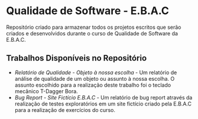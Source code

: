 # Qualidade de Software - E.B.A.C
Repositório criado para armazenar todos os projetos escritos que serão criados e desenvolvidos durante o curso de Qualidade de Software da E.B.A.C.

## Trabalhos Disponíveis no Repositório
* *Relatório de Qualidade - Objeto à nossa escolha* - Um relatório de análise de qualidade de um objeto ou assunto à nossa escolha. O assunto escolhido para a realização deste trabalho foi o teclado mecânico T-Dagger Bora.
* *Bug Report - Site Fictício E.B.A.C* - Um relatório de bug report através da realização de testes exploratórios em um site fictício criado pela E.B.A.C para a realização de exercícios do curso.
